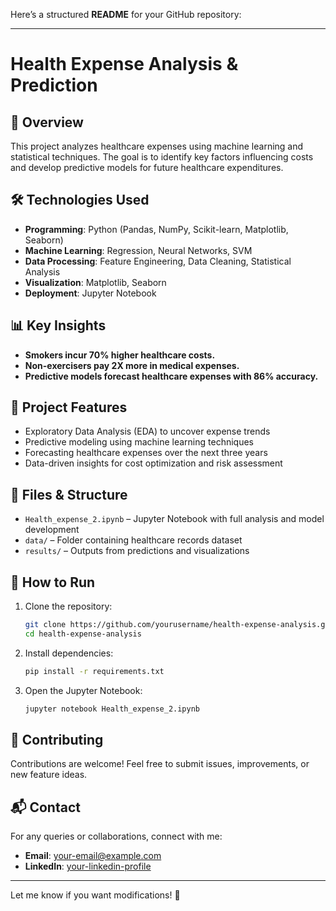 Here’s a structured **README** for your GitHub repository:

---

# **Health Expense Analysis & Prediction**  

## 📌 **Overview**  
This project analyzes healthcare expenses using machine learning and statistical techniques. The goal is to identify key factors influencing costs and develop predictive models for future healthcare expenditures.  

## 🛠 **Technologies Used**  
- **Programming**: Python (Pandas, NumPy, Scikit-learn, Matplotlib, Seaborn)  
- **Machine Learning**: Regression, Neural Networks, SVM  
- **Data Processing**: Feature Engineering, Data Cleaning, Statistical Analysis  
- **Visualization**: Matplotlib, Seaborn  
- **Deployment**: Jupyter Notebook  

## 📊 **Key Insights**  
- **Smokers incur 70% higher healthcare costs.**  
- **Non-exercisers pay 2X more in medical expenses.**  
- **Predictive models forecast healthcare expenses with 86% accuracy.**  

## 🚀 **Project Features**  
- Exploratory Data Analysis (EDA) to uncover expense trends  
- Predictive modeling using machine learning techniques  
- Forecasting healthcare expenses over the next three years  
- Data-driven insights for cost optimization and risk assessment  

## 📂 **Files & Structure**  
- `Health_expense_2.ipynb` – Jupyter Notebook with full analysis and model development  
- `data/` – Folder containing healthcare records dataset  
- `results/` – Outputs from predictions and visualizations  

## 📌 **How to Run**  
1. Clone the repository:  
   ```bash
   git clone https://github.com/yourusername/health-expense-analysis.git
   cd health-expense-analysis
   ```  
2. Install dependencies:  
   ```bash
   pip install -r requirements.txt
   ```  
3. Open the Jupyter Notebook:  
   ```bash
   jupyter notebook Health_expense_2.ipynb
   ```  

## 🤝 **Contributing**  
Contributions are welcome! Feel free to submit issues, improvements, or new feature ideas.  

## 📬 **Contact**  
For any queries or collaborations, connect with me:  
- **Email**: [your-email@example.com](mailto:your-email@example.com)  
- **LinkedIn**: [your-linkedin-profile](https://linkedin.com/in/yourprofile)  

---

Let me know if you want modifications! 🚀
